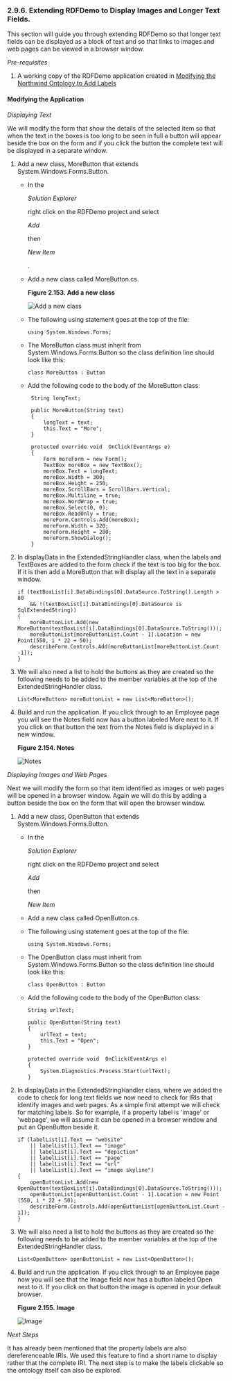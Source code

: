 <div>

<div>

<div>

<div>

### 2.9.6. Extending RDFDemo to Display Images and Longer Text Fields.

</div>

</div>

</div>

This section will guide you through extending RDFDemo so that longer
text fields can be displayed as a block of text and so that links to
images and web pages can be viewed in a browser window.

<span class="emphasis">*Pre-requisites*</span>

<div>

1.  A working copy of the RDFDemo application created in
    <a href="installwfasmodify.html" class="link"
    title="2.9.5. Modifying the Northwind Ontology to Add Labels">Modifying
    the Northwind Ontology to Add Labels</a>

</div>

<div>

<div>

<div>

<div>

#### Modifying the Application

</div>

</div>

</div>

<span class="emphasis">*Displaying Text*</span>

We will modify the form that show the details of the selected item so
that when the text in the boxes is too long to be seen in full a button
will appear beside the box on the form and if you click the button the
complete text will be displayed in a separate window.

<div>

1.  Add a new class, MoreButton that extends
    System.Windows.Forms.Button.

    <div>

    - In the

      <span class="emphasis">*Solution Explorer*</span>

      right click on the RDFDemo project and select

      <span class="emphasis">*Add*</span>

      then

      <span class="emphasis">*New Item*</span>

      .

    - Add a new class called MoreButton.cs.

      <div>

      <div>

      **Figure 2.153. Add a new class**

      <div>

      <div>

      ![Add a new class](images/ui/sparqlwinf18.png)

      </div>

      </div>

      </div>

        

      </div>

    - The following using statement goes at the top of the file:

      ``` programlisting
      using System.Windows.Forms;
      ```

    - The MoreButton class must inherit from System.Windows.Forms.Button
      so the class definition line should look like this:

      ``` programlisting
      class MoreButton : Button
      ```

    - Add the following code to the body of the MoreButton class:

      ``` programlisting
       String longText;

       public MoreButton(String text)
       {
           longText = text;
           this.Text = "More";
       }

       protected override void  OnClick(EventArgs e)
       {
           Form moreForm = new Form();
           TextBox moreBox = new TextBox();
           moreBox.Text = longText;
           moreBox.Width = 300;
           moreBox.Height = 250;
           moreBox.ScrollBars = ScrollBars.Vertical;
           moreBox.Multiline = true;
           moreBox.WordWrap = true;
           moreBox.Select(0, 0);
           moreBox.ReadOnly = true;
           moreForm.Controls.Add(moreBox);
           moreForm.Width = 320;
           moreForm.Height = 280;
           moreForm.ShowDialog();
       }
      ```

    </div>

2.  In displayData in the ExtendedStringHandler class, when the labels
    and TextBoxes are added to the form check if the text is too big for
    the box. If it is then add a MoreButton that will display all the
    text in a separate window.

    ``` programlisting
    if (textBoxList[i].DataBindings[0].DataSource.ToString().Length > 80
        && !(textBoxList[i].DataBindings[0].DataSource is SqlExtendedString))
    {
        moreButtonList.Add(new MoreButton(textBoxList[i].DataBindings[0].DataSource.ToString()));
        moreButtonList[moreButtonList.Count - 1].Location = new Point(550, i * 22 + 50);
        describeForm.Controls.Add(moreButtonList[moreButtonList.Count -1]);
    }
    ```

3.  We will also need a list to hold the buttons as they are created so
    the following needs to be added to the member variables at the top
    of the ExtendedStringHandler class.

    ``` programlisting
    List<MoreButton> moreButtonList = new List<MoreButton>();
    ```

4.  Build and run the application. If you click through to an Employee
    page you will see the Notes field now has a button labeled More next
    to it. If you click on that button the text from the Notes field is
    displayed in a new window.

    <div>

    <div>

    **Figure 2.154. Notes**

    <div>

    <div>

    ![Notes](images/ui/sparqlwinf19.png)

    </div>

    </div>

    </div>

      

    </div>

</div>

<span class="emphasis">*Displaying Images and Web Pages*</span>

Next we will modify the form so that item identified as images or web
pages will be opened in a browser window. Again we will do this by
adding a button beside the box on the form that will open the browser
window.

<div>

1.  Add a new class, OpenButton that extends
    System.Windows.Forms.Button.

    <div>

    - In the

      <span class="emphasis">*Solution Explorer*</span>

      right click on the RDFDemo project and select

      <span class="emphasis">*Add*</span>

      then

      <span class="emphasis">*New Item*</span>

    - Add a new class called OpenButton.cs.

    - The following using statement goes at the top of the file:

      ``` programlisting
      using System.Windows.Forms;
      ```

    - The OpenButton class must inherit from System.Windows.Forms.Button
      so the class definition line should look like this:

      ``` programlisting
      class OpenButton : Button
      ```

    - Add the following code to the body of the OpenButton class:

      ``` programlisting
      String urlText;

      public OpenButton(String text)
      {
          urlText = text;
          this.Text = "Open";
      }

      protected override void  OnClick(EventArgs e)
      {
          System.Diagnostics.Process.Start(urlText);
      }
      ```

    </div>

2.  In displayData in the ExtendedStringHandler class, where we added
    the code to check for long text fields we now need to check for IRIs
    that identify images and web pages. As a simple first attempt we
    will check for matching labels. So for example, if a property label
    is 'image' or 'webpage', we will assume it can be opened in a
    browser window and put an OpenButton beside it.

    ``` programlisting
    if (labelList[i].Text == "website"
        || labelList[i].Text == "image"
        || labelList[i].Text == "depiction"
        || labelList[i].Text == "page"
        || labelList[i].Text == "url"
        || labelList[i].Text == "image skyline")
    {
        openButtonList.Add(new OpenButton(textBoxList[i].DataBindings[0].DataSource.ToString()));
        openButtonList[openButtonList.Count - 1].Location = new Point (550, i * 22 + 50);
        describeForm.Controls.Add(openButtonList[openButtonList.Count - 1]);
    }
    ```

3.  We will also need a list to hold the buttons as they are created so
    the following needs to be added to the member variables at the top
    of the ExtendedStringHandler class.

    ``` programlisting
    List<OpenButton> openButtonList = new List<OpenButton>();
    ```

4.  Build and run the application. If you click through to an Employee
    page now you will see that the Image field now has a button labeled
    Open next to it. If you click on that button the image is opened in
    your default browser.

    <div>

    <div>

    **Figure 2.155. Image**

    <div>

    <div>

    ![Image](images/ui/sparqlwinf20.png)

    </div>

    </div>

    </div>

      

    </div>

</div>

<span class="emphasis">*Next Steps*</span>

It has already been mentioned that the property labels are also
dereferenceable IRIs. We used this feature to find a short name to
display rather that the complete IRI. The next step is to make the
labels clickable so the ontology itself can also be explored.

</div>

</div>
